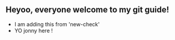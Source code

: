 ## Heyoo, everyone welcome to my git guide!
- I am adding this from 'new-check'
- YO jonny here !









